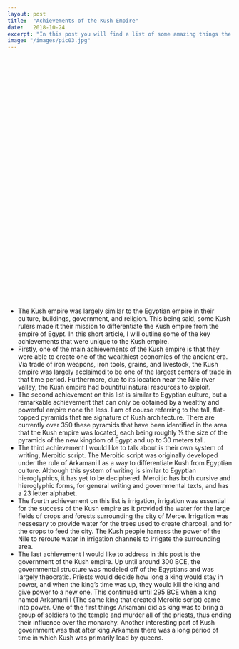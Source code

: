 ```yaml
---
layout: post
title:  "Achievements of the Kush Empire"
date:   2018-10-24
excerpt: "In this post you will find a list of some amazing things the Kush Empire achieved!"
image: "/images/pic03.jpg"
---
```


<div style="background: url(https://upload.wikimedia.org/wikipedia/commons/1/1a/Egypt_kush.svg); background-size: cover; width: 500px; height: 560px; float: left; margin-right: 60px;">
  <div style="width: 0; height: 0; position: relative; left: 220px; top: 375px;">
    <img width="32px" src="/wh9-kush/images/iron-ore.svg">
  </div>
  <div style="width: 0; height: 0; position: relative; left: 225px; top: 380px;">
    <img width="32px" src="/wh9-kush/images/iron-ore.svg">
  </div>
</div>

- The Kush empire was largely similar to the Egyptian empire in their culture, buildings, government, and religion. This being said, some Kush rulers made it their mission to differentiate the Kush empire from the empire of Egypt. In this short article, I will outline some of the key achievements that were unique to the Kush empire.
- Firstly, one of the main achievements of the Kush empire is that they were able to create one of the wealthiest economies of the ancient era. Via trade of iron weapons, iron tools, grains, and livestock, the Kush empire was largely acclaimed to be one of the largest centers of trade in that time period. Furthermore, due to its location near the Nile river valley, the Kush empire had bountiful natural resources to exploit.
- The second achievement on this list is similar to Egyptian culture, but a remarkable achievement that can only be obtained by a wealthy and powerful empire none the less. I am of course referring to the tall, flat-topped pyramids that are signature of Kush architecture. There are currently over 350 these pyramids that have been identified in the area that the Kush empire was located, each being roughly ⅕ the size of the pyramids of the new kingdom of Egypt and up to 30 meters tall.
- The third achievement I would like to talk about is their own system of writing, Meroitic script. The Meroitic script was originally developed under the rule of Arkamani I as a way to differentiate Kush from Egyptian culture. Although this system of writing is similar to Egyptian hieroglyphics, it has yet to be deciphered. Meroitic has both cursive and hieroglyphic forms, for general writing and governmental texts, and has a 23 letter alphabet.
- The fourth achievement on this list is irrigation, irrigation was essential for the success of the Kush empire as it provided the water for the large fields of crops and forests surrounding the city of Meroe. Irrigation was nessesary to provide water for the trees used to create charcoal, and for the crops to feed the city. The Kush people harness the power of the Nile to reroute water in irrigation channels to irrigate the surrounding area.
- The last achievement I would like to address in this post is the government of the Kush empire. Up until around 300 BCE, the governmental structure was modeled off of the Egyptians and was largely theocratic. Priests would decide how long a king would stay in power, and when the king’s time was up, they would kill the king and give power to a new one. This continued until 295 BCE when a king named Arkamani I (The same king that created Meroitic script) came into power. One of the first things Arkamani did as king was to bring a group of soldiers to the temple and murder all of the priests, thus ending their influence over the monarchy. Another interesting part of Kush government was that after king Arkamani there was a long period of time in which Kush was primarily lead by queens.
